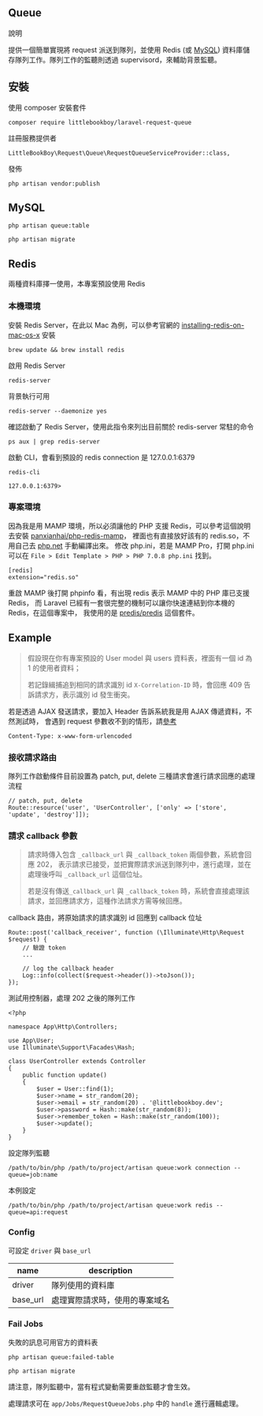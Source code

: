 ## Queue

說明

提供一個簡單實現將 request 派送到隊列，並使用 Redis (或 [MySQL](https://laravel.com/docs/master/queues)) 
資料庫儲存隊列工作。隊列工作的監聽則透過 supervisord，來輔助背景監聽。

## 安裝

使用 composer 安裝套件 
```
composer require littlebookboy/laravel-request-queue
```

註冊服務提供者
```
LittleBookBoy\Request\Queue\RequestQueueServiceProvider::class,
```

發佈
```
php artisan vendor:publish
```

## MySQL
```
php artisan queue:table

php artisan migrate
```

## Redis

兩種資料庫擇一使用，本專案預設使用 Redis

### 本機環境

安裝 Redis Server，在此以 Mac 為例，可以參考官網的 
[installing-redis-on-mac-os-x](http://jasdeep.ca/2012/05/installing-redis-on-mac-os-x/) 安裝
```
brew update && brew install redis
```

啟用 Redis Server
```
redis-server
```

背景執行可用
```
redis-server --daemonize yes
```

確認啟動了 Redis Server，使用此指令來列出目前關於 redis-server 常駐的命令
```
ps aux | grep redis-server
```

啟動 CLI，會看到預設的 redis connection 是 127.0.0.1:6379
```
redis-cli

127.0.0.1:6379> 
```

### 專案環境

因為我是用 MAMP 環境，所以必須讓他的 PHP 支援 Redis，可以參考這個說明去安裝 
[panxianhai/php-redis-mamp](https://github.com/panxianhai/php-redis-mamp)，
裡面也有直接放好該有的 redis.so，不用自己去 [php.net](http://php.net/) 手動編譯出來。
修改 php.ini，若是 MAMP Pro，打開 php.ini 可以在 ```File > Edit Template > PHP > PHP 7.0.8 php.ini``` 找到。
```
[redis]
extension="redis.so"
```

重啟 MAMP 後打開 phpinfo 看，有出現 redis 表示 MAMP 中的 PHP 庫已支援 Redis，
而 Laravel 已經有一套很完整的機制可以讓你快速連結到你本機的 Redis，在這個專案中，
我使用的是 [predis/predis](https://packagist.org/packages/predis/predis) 這個套件。

## Example

> 假設現在你有專案預設的 User model 與 users 資料表，裡面有一個 id 為 1 的使用者資料；
> 
> 若記錄緝捕追到相同的請求識別 id ```X-Correlation-ID``` 時，會回應 409 告訴請求方，表示識別 id 發生衝突。

若是透過 AJAX 發送請求，要加入 Header 告訴系統我是用 AJAX 傳遞資料，不然測試時，
會遇到 request 參數收不到的情形，請[參考](https://imququ.com/post/four-ways-to-post-data-in-http.html)
```
Content-Type: x-www-form-urlencoded
```

### 接收請求路由

隊列工作啟動條件目前設置為 patch, put, delete 三種請求會進行請求回應的處理流程

```
// patch, put, delete
Route::resource('user', 'UserController', ['only' => ['store', 'update', 'destroy']]);
```

### 請求 callback 參數

> 請求時傳入包含 ```_callback_url``` 與 ```_callback_token``` 兩個參數，系統會回應 202，
> 表示請求已接受，並把實際請求派送到隊列中，進行處理，並在處理後呼叫 ```_callback_url``` 這個位址。
> 
> 若是沒有傳送```_callback_url``` 與 ```_callback_token``` 時，系統會直接處理該請求，並回應請求方，這種作法請求方需等候回應。

callback 路由，將原始請求的請求識別 id 回應到 callback 位址
```
Route::post('callback_receiver', function (\Illuminate\Http\Request $request) {
    // 驗證 token
    ...
    
    // log the callback header
    Log::info(collect($request->header())->toJson());
});
```

測試用控制器，處理 202 之後的隊列工作
```
<?php

namespace App\Http\Controllers;

use App\User;
use Illuminate\Support\Facades\Hash;

class UserController extends Controller
{
    public function update()
    {
        $user = User::find(1);
        $user->name = str_random(20);
        $user->email = str_random(20) . '@littlebookboy.dev';
        $user->password = Hash::make(str_random(8));
        $user->remember_token = Hash::make(str_random(100));
        $user->update();
    }
}
```

設定隊列監聽
```
/path/to/bin/php /path/to/project/artisan queue:work connection --queue=job:name
```

本例設定
```
/path/to/bin/php /path/to/project/artisan queue:work redis --queue=api:request
```

### Config

可設定 ```driver``` 與 ```base_url```

|name|description|
|---|---|
|driver|隊列使用的資料庫|
|base_url|處理實際請求時，使用的專案域名|

### Fail Jobs

失敗的訊息可用官方的資料表
```
php artisan queue:failed-table

php artisan migrate
```

請注意，隊列監聽中，當有程式變動需要重啟監聽才會生效。

處理請求可在 ```app/Jobs/RequestQueueJobs.php``` 中的 ```handle``` 進行邏輯處理。
